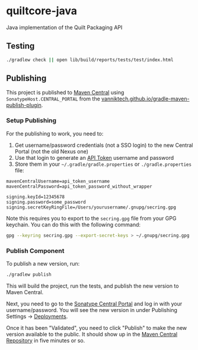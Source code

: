 # quiltcore-java

Java implementation of the Quilt Packaging API

## Testing

```sh
./gradlew check || open lib/build/reports/tests/test/index.html
```

## Publishing

This project is published to [Maven Central](https://central.sonatype.com/artifact/com.quiltdata/quiltcore/versions) using `SonatypeHost.CENTRAL_PORTAL` from the [vanniktech.github.io/gradle-maven-publish-plugin](https://vanniktech.github.io/gradle-maven-publish-plugin/central/#configuring-what-to-publish).

### Setup Publishing

For the publishing to work, you need to:

1. Get username/password credentials (not a SSO login) to the new Central Portal (not the old Nexus one)
2. Use that login to generate an [API Token](https://central.sonatype.com/account) username and password
3. Store them in your `~/.gradle/gradle.properties` or `./gradle.properties` file:

```properties
mavenCentralUsername=api_token_username
mavenCentralPassword=api_token_password_without_wrapper

signing.keyId=12345678
signing.password=some_password
signing.secretKeyRingFile=/Users/yourusername/.gnupg/secring.gpg
```

Note this requires you to export to the `secring.gpg` file from your GPG keychain. You can do this with the following command:

```sh
gpg --keyring secring.gpg --export-secret-keys > ~/.gnupg/secring.gpg
```

### Publish Component

To publish a new version, run:

```sh
./gradlew publish
```

This will build the project, run the tests, and publish the new version to Maven Central.

Next, you need to go to the [Sonatype Central Portal](https://central.sonatype.com/) and log in with your username/password. You will see the new version in under Publishing Settings -> [Deployments](https://central.sonatype.com/publishing/deployments).

Once it has been "Validated", you need to click "Publish" to make the new version available to the public.
It should show up in the [Maven Central Repository](https://search.maven.org/artifact/com.quiltdata/quiltcore) in five minutes or so.
